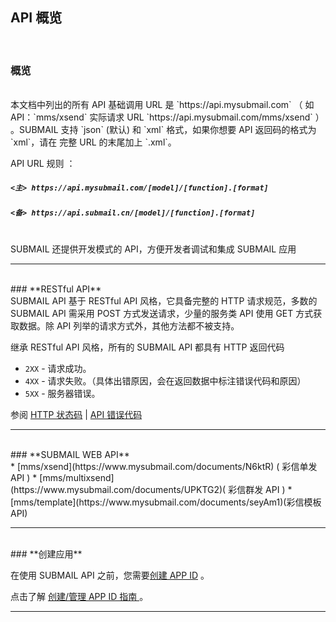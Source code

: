 ## API 概览
<br>

### **概览**

<br>
本文档中列出的所有 API 基础调用 URL 是 `https://api.mysubmail.com` （ 如 API：`mms/xsend` 实际请求 URL `https://api.mysubmail.com/mms/xsend` ） 。SUBMAIL 支持 `json` (默认) 和 `xml` 格式，如果你想要 API 返回码的格式为 `xml`，请在 完整 URL 的末尾加上 `.xml`。

API URL 规则 ：

##### `<主> https://api.mysubmail.com/[model]/[function].[format]`  
##### `<备> https://api.submail.cn/[model]/[function].[format]`
<br>
SUBMAIL 还提供开发模式的 API，方便开发者调试和集成 SUBMAIL 应用


---
<br>
### **RESTful API**
<br>
SUBMAIL API 基于 RESTful API 风格，它具备完整的 HTTP 请求规范，多数的 SUBMAIL API 需采用 POST 方式发送请求，少量的服务类 API 使用 GET 方式获取数据。除 API 列举的请求方式外，其他方法都不被支持。

继承 RESTful API 风格，所有的 SUBMAIL API 都具有 HTTP 返回代码

*   `2XX` - 请求成功。
*   `4XX` - 请求失败。（具体出错原因，会在返回数据中标注错误代码和原因）
*   `5XX` - 服务器错误。

参阅 [HTTP 状态码](https://www.mysubmail.com/documents/WfSBz3)  | [API 错误代码](https://www.mysubmail.com/documents/fbaT14)

---
<br>
### **SUBMAIL WEB API**
<br>
*   [mms/xsend](https://www.mysubmail.com/documents/N6ktR) (  彩信单发API )
*   [mms/multixsend](https://www.mysubmail.com/documents/UPKTG2)( 彩信群发 API )
*   [mms/template](https://www.mysubmail.com/documents/seyAm1)(彩信模板API)




------
<br>
### **创建应用**

<br>

在使用 SUBMAIL API 之前，您需要[创建 APP ID](https://www.mysubmail.com/console/mms/apps) 。

点击了解 [创建/管理 APP ID 指南 ](https://www.mysubmail.com/documents/9tTVk)。



------
